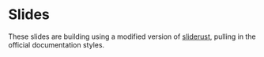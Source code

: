 # Slides

These slides are building using a modified version of
[sliderust](https://github.com/kmcallister/sliderust), pulling in the
official documentation styles.
